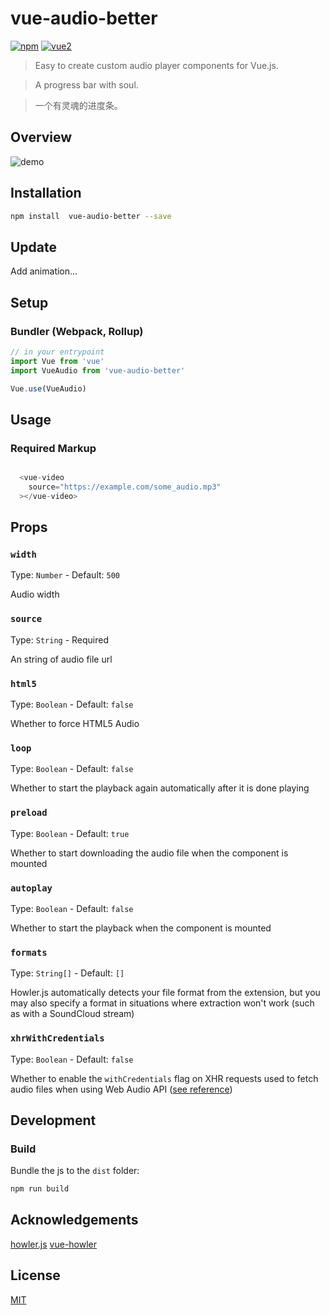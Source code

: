 # vue-audio-better

[![npm](https://img.shields.io/badge/npm-v1.0.8-blue)](https://www.npmjs.com/package/vue-audio-better) [![vue2](https://img.shields.io/badge/vue-2.x-green)](https://vuejs.org/)

> Easy to create custom audio player components for Vue.js.

> A progress bar with soul.

> 一个有灵魂的进度条。

## Overview

![demo](https://upload-images.jianshu.io/upload_images/14529741-470e99c10ca2103d.png?imageMogr2/auto-orient/strip|imageView2/2/w/372/format/webp)

## Installation

```bash
npm install  vue-audio-better --save
```

## Update

Add animation...

## Setup

### Bundler (Webpack, Rollup)

```js
// in your entrypoint
import Vue from 'vue'
import VueAudio from 'vue-audio-better'

Vue.use(VueAudio)
```

## Usage

### Required Markup

```js

  <vue-video
    source="https://example.com/some_audio.mp3"
  ></vue-video>

```

## Props

### `width`

Type: `Number` - Default: `500`

Audio width

### `source`

Type: `String` - Required

An string of audio file url

### `html5`

Type: `Boolean` - Default: `false`

Whether to force HTML5 Audio

### `loop`

Type: `Boolean` - Default: `false`

Whether to start the playback again
automatically after it is done playing

### `preload`

Type: `Boolean` - Default: `true`

Whether to start downloading the audio
file when the component is mounted

### `autoplay`

Type: `Boolean` - Default: `false`

Whether to start the playback
when the component is mounted

### `formats`

Type: `String[]` - Default: `[]`

Howler.js automatically detects your file format from the extension,
but you may also specify a format in situations where extraction won't work
(such as with a SoundCloud stream)

### `xhrWithCredentials`

Type: `Boolean` - Default: `false`

Whether to enable the `withCredentials` flag on XHR requests
used to fetch audio files when using Web Audio API ([see reference](https://developer.mozilla.org/en-US/docs/Web/API/XMLHttpRequest/withCredentials))

## Development

### Build

Bundle the js to the `dist` folder:

```bash
npm run build
```

## Acknowledgements

[howler.js](https://github.com/goldfire/howler.js)
[vue-howler](https://github.com/mickdekkers/vue-howler)

## License

[MIT](http://opensource.org/licenses/MIT)
